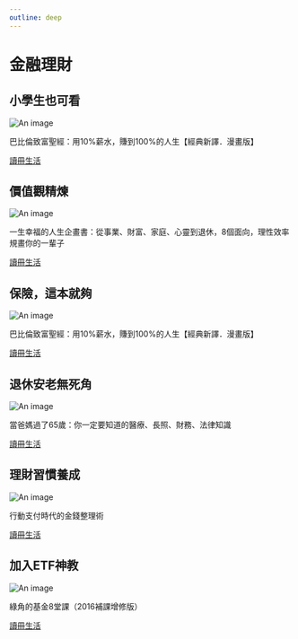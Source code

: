 ```yaml
---
outline: deep
---
```


# 金融理財

## 小學生也可看

![An image](/finance/babylon.png)

巴比倫致富聖經：用10%薪水，賺到100%的人生【經典新譯．漫畫版】

[讀冊生活](https://www.taaze.tw/apredir.html?154858690/https://www.taaze.tw/usedList.html?oid=11100939211)

## 價值觀精煉

![An image](/finance/lessons_efficiency.jpg)

一生幸福的人生企畫書：從事業、財富、家庭、心靈到退休，8個面向，理性效率規畫你的一輩子

[讀冊生活](https://www.taaze.tw/apredir.html?154858690/https://www.taaze.tw/usedList.html?oid=11100786472)

## 保險，這本就夠

![An image](/lessons_insurance.jpg)

巴比倫致富聖經：用10%薪水，賺到100%的人生【經典新譯．漫畫版】

[讀冊生活](https://www.taaze.tw/apredir.html?154858690/https://www.taaze.tw/usedList.html?oid=11100900630)

## 退休安老無死角

![An image](/retirement.jpg)

當爸媽過了65歲：你一定要知道的醫療、長照、財務、法律知識

[讀冊生活](https://www.taaze.tw/apredir.html?154858690/https://www.taaze.tw/usedList.html?oid=11100764608)

## 理財習慣養成

![An image](/finance/daily.jpg)

行動支付時代的金錢整理術

[讀冊生活](https://www.taaze.tw/apredir.html?154858690/https://www.taaze.tw/usedList.html?oid=11100923100)

## 加入ETF神教

![An image](/finance/lessons_greenhorn.jpg)

綠角的基金8堂課（2016補課增修版）

[讀冊生活](https://www.taaze.tw/apredir.html?154858690/https://www.taaze.tw/usedList.html?oid=11100788917)